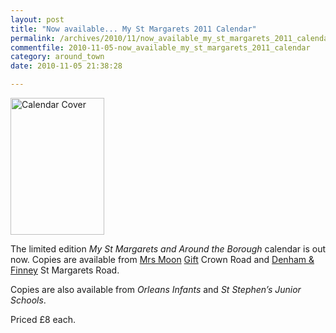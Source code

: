 ```yaml
---
layout: post
title: "Now available... My St Margarets 2011 Calendar"
permalink: /archives/2010/11/now_available_my_st_margarets_2011_calendar.html
commentfile: 2010-11-05-now_available_my_st_margarets_2011_calendar
category: around_town
date: 2010-11-05 21:38:28

---
```


<a href="/assets/images/2010/ST_M_CALENDAR_2011.jpg" title="See larger version of - Calendar Cover"><img src="/assets/images/2010/ST_M_CALENDAR_2011_thumb.jpg" width="150" height="219" alt="Calendar Cover" class="photo right" /></a>

The limited edition *My St Margarets and Around the Borough* calendar is out now. Copies are available from <a href=" and">Mrs Moon</a> <a href=" in">Gift</a> Crown Road and <a href=" in">Denham & Finney</a> St Margarets Road.

Copies are also available from *Orleans Infants* and *St Stephen’s Junior Schools*.

Priced £8 each.

